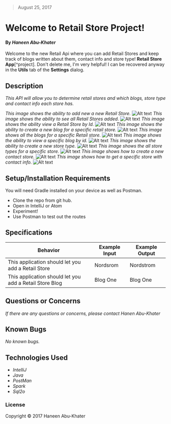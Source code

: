 > August 25, 2017

Welcome to Retail Store Project!
===================
#### By _**Haneen Abu-Khater**_

Welcome to the new Retail Api where you can add Retail Stores and keep track of blogs written about them, contact info and store type! **Retail Store App**[^project]. Don't delete me, I'm very helpful! I can be recovered anyway in the **Utils** tab of the <i class="icon-cog"></i> **Settings** dialog.


## Description

_This API will allow you to determine retail stores and which blogs, store type and contact info each store has._

_This image shows the ability to add new a new Retail Store._
![Alt text](https://github.com/haneenabu/RetailProject/blob/master/src/main/resources/images/screenshot1.png)
_This image shows the ability to see all Retail Stores added._
![Alt text](https://github.com/haneenabu/RetailProject/blob/master/src/main/resources/images/screenshot2.png)
_This image shows the ability view a Retail Store by Id._
![Alt text](https://github.com/haneenabu/RetailProject/blob/master/src/main/resources/images/screenshot3.png)
_This image shows the ability to create a new blog for a specific retail store._
![Alt text](https://github.com/haneenabu/RetailProject/blob/master/src/main/resources/images/screenshot4.png)
_This image shows all the blogs for a specific Retail store._
![Alt text](https://github.com/haneenabu/RetailProject/blob/master/src/main/resources/images/screenshot5.png)
_This image shows the ability to view a specific blog by id._
![Alt text](https://github.com/haneenabu/RetailProject/blob/master/src/main/resources/images/screenshot6.png)
_This image shows the ability to create a new store type._
![Alt text](https://github.com/haneenabu/RetailProject/blob/master/src/main/resources/images/screenshot7.png)
_This image shows the all store types for a specific store._
![Alt text](https://github.com/haneenabu/RetailProject/blob/master/src/main/resources/images/screenshot8.png)
_This image shows how to create a new contact store._
![Alt text](https://github.com/haneenabu/RetailProject/blob/master/src/main/resources/images/screenshot9.png)
_This image shows how to get a specific store with contact info._
![Alt text](https://github.com/haneenabu/RetailProject/blob/master/src/main/resources/images/screenshot10.png)

## Setup/Installation Requirements
You will need Gradle installed on your device as well as Postman.

* Clone the repo from git hub.
* Open in IntelliJ or Atom
* Experiment!
* Use Postman to test out the routes

## Specifications

| Behavior      | Example Input      | Example Output       |
| ------------- | ------------- | ------------- |
|This application should let you add a Retail Store| Nordsrom | Nordstrom
|This application should let you add a Retail Store Blog | Blog One | Blog One |

## Questions or Concerns ##
_If there are any questions or concerns, please contact Hanen Abu-Khater_

## Known Bugs
_No known bugs._
## Technologies Used

* _IntelliJ_
* _Java_
* _PostMan_
* _Spark_
* _Sql2o_


### License

Copyright &copy; 2017 Haneen Abu-Khater
